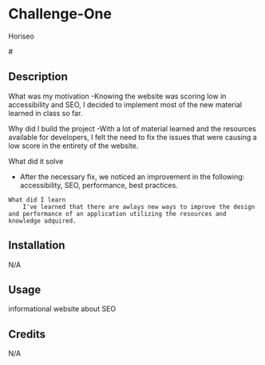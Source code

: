 # Challenge-One
Horiseo

#<Horiseo Website>

## Description

What was my motivation
    -Knowing the website was scoring low in accessibility and SEO, I decided to implement most of the new material learned in class so far.
    

Why did I build the project
    -With a lot of material learned and the resources available for developers, I felt the need to fix the issues that were causing a low score in  the entirety of the website.


What did it solve
   - After the necessary fix, we noticed an improvement in the following: accessibility, SEO, performance, best practices.

    What did I learn
        I've learned that there are awlays new ways to improve the design and performance of an application utilizing the resources and knowledge adquired.



## Installation
N/A

## Usage

informational website about SEO

## Credits

N/A

